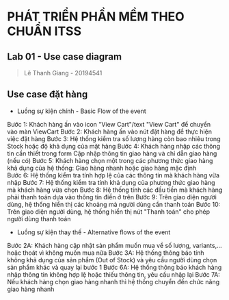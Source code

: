 # PHÁT TRIỂN PHẦN MỀM THEO CHUẨN ITSS 
## Lab 01 - Use case diagram
> Lê Thanh Giang - 20194541

## Use case đặt hàng
- Luồng sự kiện chính - Basic Flow of the event

Bước 1: Khách hàng ấn vào icon "View Cart"/text "View Cart" để chuyển vào màn ViewCart
Bước 2: Khách hàng ấn vào nút đặt hàng để thực hiện việc đặt hàng 
Bước 3: Hệ thống kiểm tra số lượng hàng còn bao nhiêu trong Stock hoặc độ khả dụng của mặt hàng 
Bước 4: Khách hàng nhập các thông tin cần thiết trong form Cập nhập thông tin giao hàng và chỉ dẫn giao hàng (nếu có) 
Bước 5: Khách hàng chọn một trong các phương thức giao hàng khả dụng của hệ thống: Giao hàng nhanh hoặc giao hàng mặc định  
Bước 6: Hệ thống kiểm tra tính hợp lệ của các thông tin mà khách hàng vừa nhập 
Bước 7: Hệ thống kiểm tra tính khả dụng của phương thức giao hàng mà khách hàng vừa chọn 
Bước 8: Hệ thống tính các đầu tiền mà khách hàng phải thanh toán dựa vào thông tin điền ở trên 
Bước 9: Trên giao diện người dùng, hệ thống hiển thị các khoảng mà người dùng cần thanh toán 
Bước 10: Trên giao diện người dùng, hệ thống hiển thị nút "Thanh toán" cho phép người dùng thanh toán 

- Luồng sự kiện thay thế - Alternative flows of the event

Bước 2A: Khách hàng cập nhật sản phẩm muốn mua về số lượng, variants,... hoặc thoát vì không muốn mua nữa 
Bước 3A: Hệ thống thông báo tính không khả dụng của sản phẩm (Out of Stock) và yêu cầu người dùng chọn sản phẩm khác và quay lại bước 1 
Bước 6A: Hệ thống thông báo khách hàng nhập thông tin không hợp lệ hoặc thiếu thông tin, yêu cầu nhập lại 
Bước 7A: Nếu khách hàng chọn giao hàng nhanh thì hệ thống chuyển đến chức năng giao hàng nhanh 
